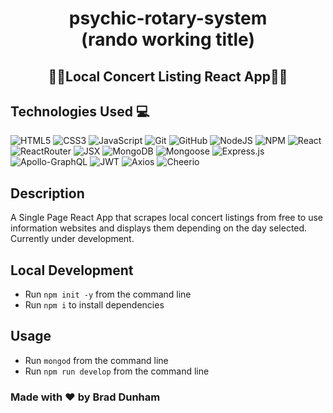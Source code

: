 # <h1 align="center">psychic-rotary-system<br>(rando working title)</h1>

<h2 align="center">🎸🎹Local Concert Listing React App🎹🎸</h2>

## Technologies Used 💻

![HTML5](https://img.shields.io/badge/html5-%23E34F26.svg?style=plastic&logo=html5&logoColor=white)
![CSS3](https://img.shields.io/badge/css3-%231572B6.svg?style=plastic&logo=css3&logoColor=white)
![JavaScript](https://img.shields.io/badge/javascript-%23323330.svg?style=plastic&logo=javascript&logoColor=%23F7DF1E)
![Git](https://img.shields.io/badge/-Git-F05032?style=plastic&logo=Git&logoColor=white)
![GitHub](https://img.shields.io/badge/github-%23121011.svg?style=plastic&logo=github&logoColor=white)
![NodeJS](https://img.shields.io/badge/node.js-6DA55F?style=plastic&logo=node.js&logoColor=white)
![NPM](https://img.shields.io/badge/-npm-%23323330?style=plastic&logo=npm&logoColor=white)
![React](https://img.shields.io/badge/react-%2320232a.svg?style=plastic&logo=react&logoColor=%2361DAFB)
![ReactRouter](https://img.shields.io/badge/react%20router-%2320232a.svg?style=plastic&logo=react%20router&logoColor=#CA4245)
![JSX](https://img.shields.io/badge/JSX-F9DC3e.svg?style=plastic&logo=react&logoColor=purple)
![MongoDB](https://img.shields.io/badge/MongoDB-%234ea94b.svg?style=plastic&logo=mongodb&logoColor=white)
![Mongoose](https://img.shields.io/badge/6.5.4-Mongoose-%23800000?style=plastic)
![Express.js](https://img.shields.io/badge/express.js-%23404d59.svg?style=plastic&logo=express&logoColor=%2361DAFB)
![Apollo-GraphQL](https://img.shields.io/badge/-ApolloGraphQL-311C87?style=plastic&logo=apollo-graphql)
![JWT](https://img.shields.io/badge/JWT-black?style=plastic&logo=JSON%20web%20tokens)
![Axios](https://img.shields.io/badge/-Axios-5A29E4?logo=axios&logoColor=white?style=plastic)
![Cheerio](https://img.shields.io/badge/1.0.0/rc.12-cheerio-F9DC3e?style=plastic)

## Description

A Single Page React App that scrapes local concert listings from free to use information websites and displays them depending on the day selected.  Currently under development.

## Local Development

* Run `npm init -y` from the command line<br>
* Run `npm i` to install dependencies

## Usage

* Run `mongod` from the command line
* Run `npm run develop` from the command line

### Made with ❤️ by  Brad Dunham
